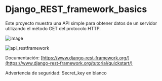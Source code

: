 ﻿# Django_REST_framework_basics

Este proyecto muestra una API simple para obtener datos de un servidor utilizando el método GET del protocolo HTTP.

![image](https://user-images.githubusercontent.com/29576337/209400706-a8026c60-fbb3-438f-baab-6ee683288641.png)

![api_restframework](https://user-images.githubusercontent.com/29576337/209400721-0c5d8d3d-656e-4090-8e5c-cb665521457b.jpg)

Documentación: [https://www.django-rest-framework.org/](https://www.django-rest-framework.org/tutorial/quickstart/)

Advertencia de seguridad: Secret_key en blanco
